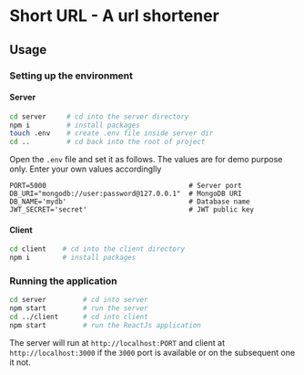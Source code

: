 # Short URL - A url shortener

## Usage

### Setting up the environment

#### Server

```sh
cd server     # cd into the server directory
npm i         # install packages
touch .env    # create .env file inside server dir
cd ..         # cd back into the root of project
```

Open the `.env` file and set it as follows. The values are for demo purpose only. Enter your own values accordinglly

```.env
PORT=5000                                   # Server port
DB_URI="mongodb://user:password@127.0.0.1"  # MongoDB URI
DB_NAME='mydb'                              # Database name
JWT_SECRET='secret'                         # JWT public key
```

#### Client

```sh
cd client    # cd into the client directory
npm i        # install packages
```

### Running the application

```sh
cd server         # cd into server
npm start         # run the server
cd ../client      # cd into client 
npm start         # run the ReactJs application
```

The server will run at `http://localhost:PORT` and client at `http://localhost:3000` if the `3000` port is available or on the subsequent one it not.
